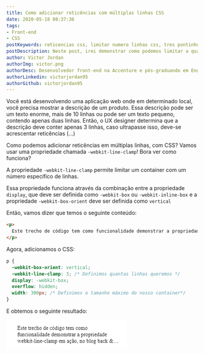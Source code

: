 ```yaml
---
title: Como adicionar reticências com múltiplas linhas CSS
date: 2020-05-18 08:37:36
tags:
- Front-end
- CSS
postKeywords: reticencias css, limitar numero linhas css, tres pontinhos css, overflow text css, css, front-end, maximo numero linha css
postDescription: Neste post, irei demonstrar como podemos limitar a quantidade de linhas a serem exibidas em um parágrafo, adicionando reticências caso seja necessário, através de uma propriedade do próprio CSS!
author: Victor Jordan
authorImg: victor.png
authorDesc: Desenvolvedor front-end na Accenture e pós-graduando em Engenharia de Software pela PUC-MG e formado em Banco de Dados pela Fatec, apaixonado por usabilidade, performance e UX!
authorLinkedin: victorjordan95
authorGithub: victorjordan95
---
```


Você está desenvolvendo uma aplicação web onde em determinado local, você precisa mostrar a descrição de um produto.
Essa descrição pode ser um texto enorme, mais de 10 linhas ou pode ser um texto pequeno, contendo apenas duas linhas.
Então, o UX designer determina que a descrição deve conter apenas 3 linhas, caso ultrapasse isso, deve-se acrescentar reticências (...)

Como podemos adicionar reticências em múltiplas linhas, com CSS?
Vamos usar uma propriedade chamada `-webkit-line-clamp`! Bora ver como funciona?

<!-- more -->

A propriedade `-webkit-line-clamp` permite limitar um container com um número específico de linhas.

Essa propriedade funciona através da combinação entre a propriedade `display`, que deve ser definida como `-webkit-box` ou `-webkit-inline-box` 
e a propriedade `-webkit-box-orient` deve ser definida como `vertical`

Então, vamos dizer que temos o seguinte conteúdo:

```html
<p>
  Este trecho de código tem como funcionalidade demonstrar a propriedade webkit-line-clamp em ação, no blog back & front!
</p>
```

Agora, adicionamos o CSS:

```css
p {
  -webkit-box-orient: vertical;
  -webkit-line-clamp: 3; /* Definimos quantas linhas queremos */
  display: -webkit-box;
  overflow: hidden;
  width: 300px; /* Definimos o tamanho máximo do nosso container*/
}
```

E obtemos o seguinte resultado:

![Resultado obtido através da propriedade -webkit-line-clamp](/posts/reticencias.png)


